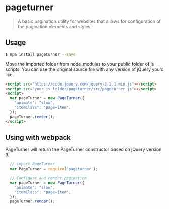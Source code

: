 # pageturner

> A basic pagination utility for websites that allows for configuration
> of the pagination elements and styles.

## Usage

```sh
$ npm install pageturner --save
```

Move the imported folder from node_modules to your public folder
of js scripts. You can use the original source file with any
version of jQuery you'd like.

```html
<script src="https://code.jquery.com/jquery-3.1.1.min.js"></script>
<script src="your_js_folder/pageturner/src/pageturner.js"></script>
<script>
  var pageTurner = new PageTurner({
    "animate": "slow",
    "itemClass": "page-item",
  });
  pageTurner.render();
</script>
```

## Using with webpack

PageTurner will return the PageTurner constructor based on
jQuery version 3.

```js
  // import PageTurner
  var PageTurner = require('pageturner');

  // Configure and render pagination
  var pageTurner = new PageTurner({
    "animate": "slow",
    "itemClass": "page-item",
  });
  pageTurner.render();
```
